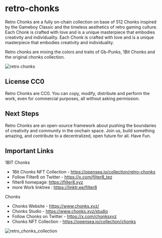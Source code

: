 # retro-chonks
Retro Chonks are a fully on-chain collection on base of 512 Chonks inspired by the Gameboy Classic and the timeless aesthetics of retro gaming culture. Each Chonk is crafted with love and is a unique masterpiece that embodies creativity and individuality. Each Chonk is crafted with love and is a unique masterpiece that embodies creativity and individuality.

Retro chonks are mixing the colors and traits of Gb-Punks, 1Bit Chonks and the original chonks collection.

![retro chonks](https://github.com/user-attachments/assets/5687bdec-a236-435f-af6d-6fe7955f0ef4)


## License CC0

Retro Chonks are CC0. You can copy, modify, distribute and perform the work, even for commercial purposes, all without asking permission.

## Next Steps
Retro Chonks are an open-source framework about pushing the boundaries of creativity and community in the onchain space. Join us, build something amazing, and contribute to a decentralized, open future for all. Have Fun. 


## Important Links

1BIT Chonks
* 1Bit Chonks NFT Collection - https://opensea.io/collection/retro-chonks
* Follow Filter8 on Twitter - https://x.com/filter8_tez
* filter8 homepage: https://filter8.xyz
* more Work linktree : https://linktr.ee/filter8

Chonks
* Chonks Website - https://www.chonks.xyz/
* Chonks Studio - https://www.chonks.xyz/studio
* Follow Chonks on Twitter - https://x.com/chonksxyz
* Chonks NFT Collection - https://opensea.io/collection/chonks

![retro_chonks_collection](https://github.com/user-attachments/assets/e9277937-8e10-46f2-8365-7abe28cdbe52)
